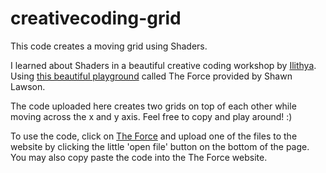 # creativecoding-grid
This code creates a moving grid using Shaders.

I learned about Shaders in a beautiful creative coding workshop by [Ilithya](https://www.ilithya.rocks/).
Using [this beautiful playground](https://shawnlawson.github.io/The_Force/) called The Force provided by Shawn Lawson.

The code uploaded here creates two grids on top of each other while moving across the x and y axis.
Feel free to copy and play around! :)

To use the code, click on [The Force](https://shawnlawson.github.io/The_Force/) and upload one of the files
to the website by clicking the little 'open file' button on the bottom of the page. 
You may also copy paste the code into the The Force website.

